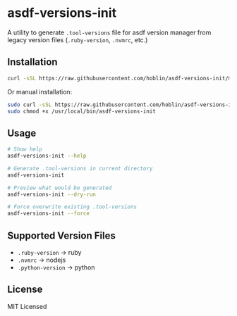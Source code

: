 # asdf-versions-init

A utility to generate `.tool-versions` file for asdf version manager from legacy version files (`.ruby-version`, `.nvmrc`, etc.)

## Installation

```bash
curl -sSL https://raw.githubusercontent.com/hoblin/asdf-versions-init/main/install.sh | bash
```

Or manual installation:
```bash
sudo curl -sSL https://raw.githubusercontent.com/hoblin/asdf-versions-init/main/asdf-versions-init -o /usr/local/bin/asdf-versions-init
sudo chmod +x /usr/local/bin/asdf-versions-init
```

## Usage

```bash
# Show help
asdf-versions-init --help

# Generate .tool-versions in current directory
asdf-versions-init

# Preview what would be generated
asdf-versions-init --dry-run

# Force overwrite existing .tool-versions
asdf-versions-init --force
```

## Supported Version Files

- `.ruby-version` -> ruby
- `.nvmrc` -> nodejs
- `.python-version` -> python

## License

MIT Licensed
